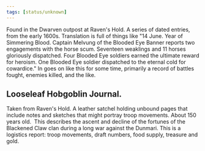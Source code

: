 ```yaml
---
tags: [status/unknown]
---
```

Found in the Dwarven outpost at Raven's Hold. A series of dated entries, from the early 1600s. Translation is full of things like "14 June. Year of Simmering Blood. Captain Melvung of the Blooded Eye Banner reports two engagements with the horse scum. Seventeen weaklings and 11 horses gloriously dispatched. Four Blooded Eye soldiers earned the ultimate reward for heroism. One Blooded Eye soldier dispatched to the eternal cold for cowardice." In goes on like this for some time, primarily a record of battles fought, enemies killed, and the like. 

## Looseleaf Hobgoblin Journal. 
Taken from Raven's Hold. A leather satchel holding unbound pages that include notes and sketches that might portray troop movements. About 150 years old.  This describes the ascent and decline of the fortunes of the Blackened Claw clan during a long war against the Dunmari. This is a logistics report: troop movements, draft numbers, food supply, treasure and gold. 